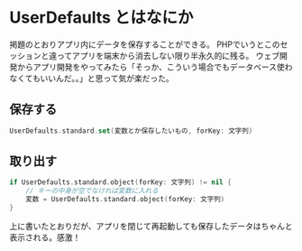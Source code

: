 # UserDefaults とはなにか

掲題のとおりアプリ内にデータを保存することができる。
PHPでいうとこのセッションと違ってアプリを端末から消去しない限り半永久的に残る。
ウェブ開発からアプリ開発をやってみたら「そっか、こういう場合でもデータベース使わなくてもいいんだ。。」と思って気が楽だった。

## 保存する

```swift
UserDefaults.standard.set(変数とか保存したいもの, forKey: 文字列)
```

## 取り出す

```swift
if UserDefaults.standard.object(forKey: 文字列) != nil {
    // キーの中身が空でなければ変数に入れる
    変数 = UserDefaults.standard.object(forKey: 文字列)
}
```

上に書いたとおりだが、アプリを閉じて再起動しても保存したデータはちゃんと表示される。感激！


